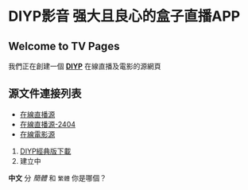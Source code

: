 # DIYP影音 强大且良心的盒子直播APP
## Welcome to TV Pages

我們正在創建一個 [**DIYP**](https://x-x-xxx.github.io/diyp/diyp.html) 在線直播及電影的源網頁

 

## 源文件連接列表

 
- [在線直播源](http://x-x-xxx.github.io/diyp/tv.txt)
- [在線直播源-2404](http://x-x-xxx.github.io/diyp/tv-2024-04.txt)
- [在線電影源](http://x-x-xxx.github.io/diyp/mov.txt)

1. [DIYP經典版下載](http://x-x-xx.github.io/diyp/DIYP%E5%BD%B1%E9%9F%B3%E7%BB%8F%E5%85%B8%E7%89%88.apk)
2. 建立中

**中文** 分 _簡體_ 和 `繁體` 你是哪個？

 
